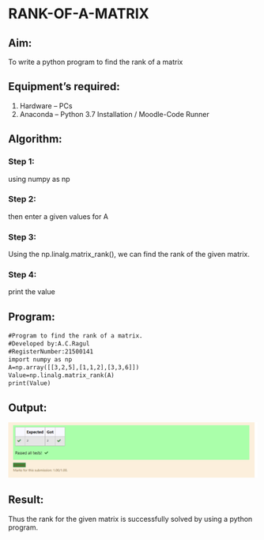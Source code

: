 # RANK-OF-A-MATRIX
## Aim:
To write a python program to find the rank of a matrix
## Equipment’s required:
1. 	Hardware – PCs
2. 	Anaconda – Python 3.7 Installation / Moodle-Code Runner
## Algorithm:
### Step 1: 
using numpy as np                           
### Step 2:
 then enter a given values for A
### Step 3: 
Using the np.linalg.matrix_rank(), we can find the rank of the given matrix.
### Step 4: 
print the value
## Program:
~~~
#Program to find the rank of a matrix.
#Developed by:A.C.Ragul
#RegisterNumber:21500141
import numpy as np
A=np.array([[3,2,5],[1,1,2],[3,3,6]])
Value=np.linalg.matrix_rank(A)
print(Value)
~~~
## Output:
![output](ai2.png)
## Result:
Thus the rank for the given matrix is successfully solved by  using a python program.

